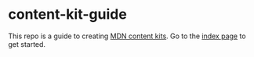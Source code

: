 # content-kit-guide

This repo is a guide to creating [MDN content kits](https://developer.mozilla.org/en-US/Learn/Content_Kits). Go to the [index page](http://chrisdavidmills.github.io/content-kit-guide/) to get started.
